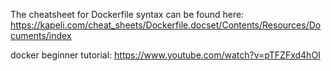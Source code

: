 The cheatsheet for Dockerfile syntax can be found here: 
https://kapeli.com/cheat_sheets/Dockerfile.docset/Contents/Resources/Documents/index

docker beginner tutorial: 
https://www.youtube.com/watch?v=pTFZFxd4hOI